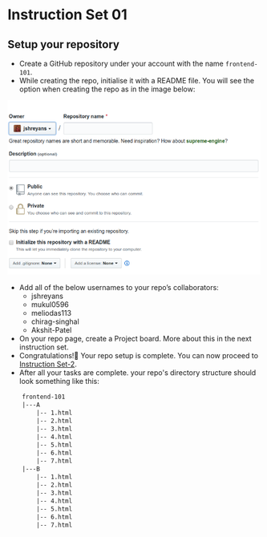# Instruction Set 01
## Setup your repository

* Create a GitHub repository under your account with the name `frontend-101`. 
* While creating the repo, initialise it with a README file. You will see the option when creating the repo as in the image below:

![](./ss/readme.png)
* Add all of the below usernames to your repo’s collaborators:
    - jshreyans
    - mukul0596
    - meliodas113
    - chirag-singhal
    - Akshit-Patel
* On your repo page, create a Project board. More about this in the next instruction set.
* Congratulations!:clap: 
Your repo setup is complete. You can now proceed to [Instruction Set-2](https://github.com/jshreyans/frontend-101-sheets/blob/master/instruction-set-02.md).
* After all your tasks are complete. your repo's directory structure should look something like this:
```
    frontend-101
    |---A
        |-- 1.html
        |-- 2.html
        |-- 3.html
        |-- 4.html
        |-- 5.html
        |-- 6.html
        |-- 7.html
    |---B
        |-- 1.html
        |-- 2.html
        |-- 3.html
        |-- 4.html
        |-- 5.html
        |-- 6.html
        |-- 7.html
```